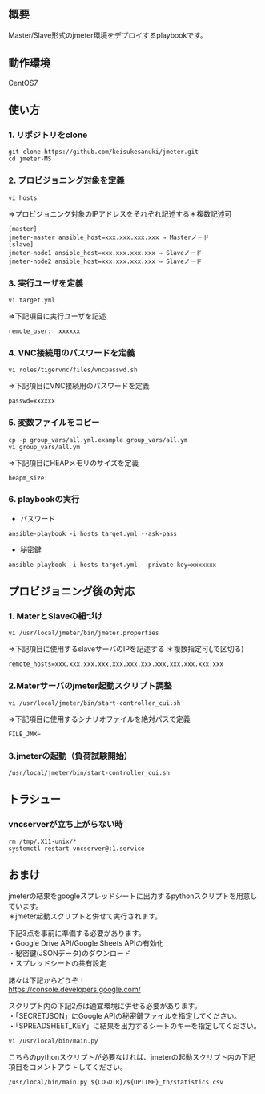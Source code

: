 ## 概要

Master/Slave形式のjmeter環境をデプロイするplaybookです。

## 動作環境

CentOS7

## 使い方
### 1. リポジトリをclone
```
git clone https://github.com/keisukesanuki/jmeter.git
cd jmeter-MS
```

### 2. プロビジョニング対象を定義
```
vi hosts
```
⇒プロビジョニング対象のIPアドレスをそれぞれ記述する＊複数記述可  

```
[master] 
jmeter-master ansible_host=xxx.xxx.xxx.xxx ⇒ Masterノード  
[slave]  
jmeter-node1 ansible_host=xxx.xxx.xxx.xxx ⇒ Slaveノード
jmeter-node2 ansible_host=xxx.xxx.xxx.xxx ⇒ Slaveノード
```

### 3. 実行ユーザを定義
```
vi target.yml
```
⇒下記項目に実行ユーザを記述

```
remote_user:  xxxxxx
```
### 4. VNC接続用のパスワードを定義

```
vi roles/tigervnc/files/vncpasswd.sh
```
⇒下記項目にVNC接続用のパスワードを定義

```
passwd=xxxxxx
```

### 5. 変数ファイルをコピー

```
cp -p group_vars/all.yml.example group_vars/all.ym
vi group_vars/all.ym
```
⇒下記項目にHEAPメモリのサイズを定義

```
heapm_size: 
```

### 6. playbookの実行

* パスワード
```
ansible-playbook -i hosts target.yml --ask-pass
```

* 秘密鍵

```
ansible-playbook -i hosts target.yml --private-key=xxxxxxx
```

## プロビジョニング後の対応

### 1. MaterとSlaveの紐づけ

```
vi /usr/local/jmeter/bin/jmeter.properties
```

⇒下記項目に使用するslaveサーバのIPを記述する
＊複数指定可(,で区切る)

```
remote_hosts=xxx.xxx.xxx.xxx,xxx.xxx.xxx.xxx,xxx.xxx.xxx.xxx
```

### 2.Materサーバのjmeter起動スクリプト調整

```
vi /usr/local/jmeter/bin/start-controller_cui.sh
```
⇒下記項目に使用するシナリオファイルを絶対パスで定義

```
FILE_JMX=
```

### 3.jmeterの起動（負荷試験開始）

```
/usr/local/jmeter/bin/start-controller_cui.sh
```

## トラシュー

### vncserverが立ち上がらない時

```
rm /tmp/.X11-unix/*
systemctl restart vncserver@:1.service
```

## おまけ

jmeterの結果をgoogleスプレッドシートに出力するpythonスクリプトを用意しています。  
＊jmeter起動スクリプトと併せて実行されます。


下記3点を事前に準備する必要があります。  
・Google Drive API/Google Sheets APIの有効化  
・秘密鍵(JSONデータ)のダウンロード  
・スプレッドシートの共有設定

諸々は下記からどうぞ！  
https://console.developers.google.com/


スクリプト内の下記2点は適宜環境に併せる必要があります。  
・「SECRETJSON」にGoogle APIの秘密鍵ファイルを指定してください。  
・「SPREADSHEET_KEY」に結果を出力するシートのキーを指定してください。  

```
vi /usr/local/bin/main.py
```

こちらのpythonスクリプトが必要なければ、jmeterの起動スクリプト内の下記項目をコメントアウトしてください。

```
/usr/local/bin/main.py ${LOGDIR}/${OPTIME}_th/statistics.csv
```